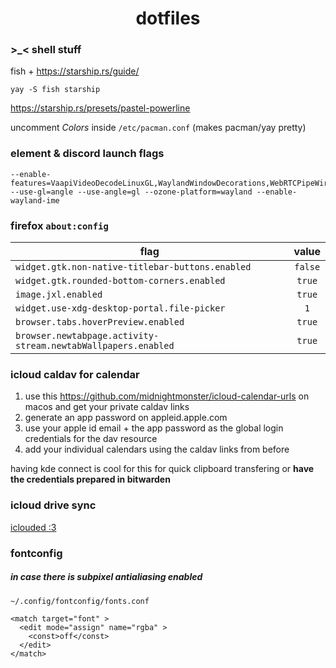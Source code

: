 <div align="center">

# dotfiles

</div>

### >_< shell stuff

fish + https://starship.rs/guide/

```
yay -S fish starship
```

https://starship.rs/presets/pastel-powerline

uncomment *Colors* inside `/etc/pacman.conf` (makes pacman/yay pretty)

### element & discord launch flags

```
--enable-features=VaapiVideoDecodeLinuxGL,WaylandWindowDecorations,WebRTCPipeWireCapturer --use-gl=angle --use-angle=gl --ozone-platform=wayland --enable-wayland-ime
```

### firefox `about:config`

| flag | value |
| --- | :-: |
| `widget.gtk.non-native-titlebar-buttons.enabled` | `false` |
| `widget.gtk.rounded-bottom-corners.enabled` | `true` |
| `image.jxl.enabled` | `true` |
| `widget.use-xdg-desktop-portal.file-picker` | `1` |
| `browser.tabs.hoverPreview.enabled` | `true` |
| `browser.newtabpage.activity-stream.newtabWallpapers.enabled` | `true` |

### icloud caldav for calendar

1. use this https://github.com/midnightmonster/icloud-calendar-urls on macos and get your private caldav links
2. generate an app password on appleid.apple.com
3. use your apple id email + the app password as the global login credentials for the dav resource
4. add your individual calendars using the caldav links from before

having kde connect is cool for this for quick clipboard transfering or **have the credentials prepared in bitwarden**

### icloud drive sync

[iclouded :3](https://github.com/i1vy/iclouded)

### fontconfig
##### in case there is subpixel antialiasing enabled

`~/.config/fontconfig/fonts.conf`

```
<match target="font" >
  <edit mode="assign" name="rgba" >
    <const>off</const>
  </edit>
</match>
```
